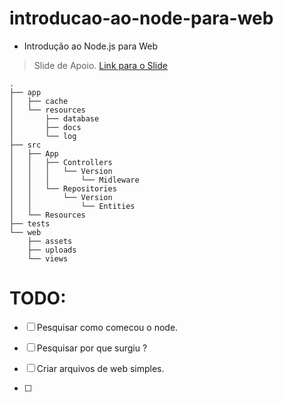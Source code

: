 # introducao-ao-node-para-web

- Introdução ao Node.js para Web

> Slide de Apoio.
[Link para o Slide](http://#)

```
.
├── app
│   ├── cache
│   └── resources
│       ├── database
│       ├── docs
│       └── log
├── src
│   ├── App
│   │   ├── Controllers
│   │   │   └── Version
│   │   │       └── Midleware
│   │   └── Repositories
│   │       └── Version
│   │           └── Entities
│   └── Resources
├── tests
└── web
    ├── assets
    ├── uploads
    └── views
```


# TODO:

- [ ] Pesquisar como comecou o node.
- [ ] Pesquisar por que surgiu ? 

- [ ] Criar arquivos de web simples.
- [ ]